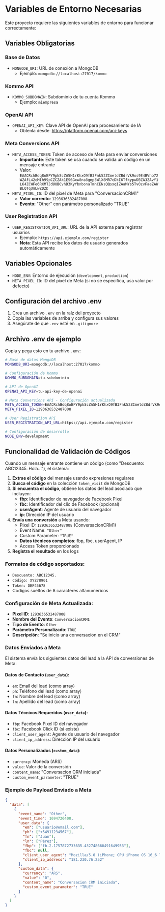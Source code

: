 # Variables de Entorno Necesarias

Este proyecto requiere las siguientes variables de entorno para funcionar correctamente:

## Variables Obligatorias

### Base de Datos
- `MONGODB_URI`: URL de conexión a MongoDB
  - Ejemplo: `mongodb://localhost:27017/kommo`

### Kommo API
- `KOMMO_SUBDOMAIN`: Subdominio de tu cuenta Kommo
  - Ejemplo: `miempresa`

### OpenAI API
- `OPENAI_API_KEY`: Clave API de OpenAI para procesamiento de IA
  - Obtenla desde: https://platform.openai.com/api-keys

### Meta Conversions API
- `META_ACCESS_TOKEN`: Token de acceso de Meta para enviar conversiones
  - **Importante**: Este token se usa cuando se valida un código en un mensaje entrante
  - Valor: `EAACRchBdq8oBPY9pkScZA5H1rKhxO9fB3Fnk52ZCmetdZBdrVk9os9E4BVho72WZAfL42cMIh99pCZCZAk1ES6Gxw8na8gnp3WlX8MR7cDkI6TfkypwDBZA3ZAvY1L64ZCWFe6RXMTJdUUBCvhD3KyYbnbonaTmhCENsQQsxqIZAaMYs5TvOzvFaeZAWBLQTqUmLwZDZD`
- `META_PIXEL_ID`: ID del pixel de Meta para "ConversacionCRM1"
  - **Valor correcto**: `1293636532487008`
  - **Evento**: "Other" con parámetro personalizado "TRUE"

### User Registration API
- `USER_REGISTRATION_API_URL`: URL de la API externa para registrar usuarios
  - Ejemplo: `https://api.ejemplo.com/register`
  - **Nota**: Esta API recibe los datos de usuario generados automáticamente

## Variables Opcionales
- `NODE_ENV`: Entorno de ejecución (`development`, `production`)
- `META_PIXEL_ID`: ID del pixel de Meta (si no se especifica, usa valor por defecto)

## Configuración del archivo .env

1. Crea un archivo `.env` en la raíz del proyecto
2. Copia las variables de arriba y configura sus valores
3. Asegúrate de que `.env` esté en `.gitignore`

## Archivo .env de ejemplo

Copia y pega esto en tu archivo `.env`:

```bash
# Base de datos MongoDB
MONGODB_URI=mongodb://localhost:27017/kommo

# Configuración de Kommo
KOMMO_SUBDOMAIN=tu-subdominio

# API de OpenAI
OPENAI_API_KEY=tu-api-key-de-openai

# Meta Conversions API - Configuración actualizada
META_ACCESS_TOKEN=EAACRchBdq8oBPY9pkScZA5H1rKhxO9fB3Fnk52ZCmetdZBdrVk9os9E4BVho72WZAfL42cMIh99pCZCZAk1ES6Gxw8na8gnp3WlX8MR7cDkI6TfkypwDBZA3ZAvY1L64ZCWFe6RXMTJdUUBCvhD3KyYbnbonaTmhCENsQQsxqIZAaMYs5TvOzvFaeZAWBLQTqUmLwZDZD
META_PIXEL_ID=1293636532487008

# User Registration API
USER_REGISTRATION_API_URL=https://api.ejemplo.com/register

# Configuración de desarrollo
NODE_ENV=development
```

## Funcionalidad de Validación de Códigos

Cuando un mensaje entrante contiene un código (como "Descuento: ABC12345. Hola..."), el sistema:

1. **Extrae el código** del mensaje usando expresiones regulares
2. **Busca el código** en la colección `token_visit` de MongoDB
3. **Si encuentra el código**, obtiene los datos del lead asociado que incluyen:
   - **fbp**: Identificador de navegador de Facebook Pixel
   - **fbc**: Identificador del clic de Facebook (opcional)
   - **userAgent**: Agente de usuario del navegador
   - **ip**: Dirección IP del usuario
4. **Envía una conversión** a Meta usando:
   - Pixel ID: `1293636532487008` (ConversacionCRM1)
   - Event Name: `"Other"`
   - Custom Parameter: `"TRUE"`
   - **Datos técnicos completos**: fbp, fbc, userAgent, IP
   - Access Token proporcionado
5. **Registra el resultado** en los logs

### Formatos de código soportados:
- `Descuento: ABC12345.`
- `Código: XYZ78901`
- `Token: DEF45678`
- Códigos sueltos de 8 caracteres alfanuméricos

### Configuración de Meta Actualizada:
- **Pixel ID**: `1293636532487008`
- **Nombre del Evento**: `ConversacionCRM1`
- **Tipo de Evento**: `Other`
- **Parámetro Personalizado**: `TRUE`
- **Descripción**: "Se inicio una conversacion en el CRM"

### Datos Enviados a Meta

El sistema envía los siguientes datos del lead a la API de conversiones de Meta:

#### Datos de Contacto (`user_data`):
- `em`: Email del lead (como array)
- `ph`: Teléfono del lead (como array)
- `fn`: Nombre del lead (como array)
- `ln`: Apellido del lead (como array)

#### Datos Técnicos Requeridos (`user_data`):
- `fbp`: Facebook Pixel ID del navegador
- `fbc`: Facebook Click ID (si existe)
- `client_user_agent`: Agente de usuario del navegador
- `client_ip_address`: Dirección IP del usuario

#### Datos Personalizados (`custom_data`):
- `currency`: Moneda (ARS)
- `value`: Valor de la conversión
- `content_name`: "Conversacion CRM iniciada"
- `custom_event_parameter`: "TRUE"

### Ejemplo de Payload Enviado a Meta

```json
{
  "data": [
    {
      "event_name": "Other",
      "event_time": 1694726400,
      "user_data": {
        "em": ["usuario@email.com"],
        "ph": ["+54911234567"],
        "fn": ["Juan"],
        "ln": ["Pérez"],
        "fbp": ["fb.2.1757872733635.432748660491649953"],
        "fbc": null,
        "client_user_agent": "Mozilla/5.0 (iPhone; CPU iPhone OS 16_6 like Mac OS X) AppleWebKit/605.1.15 (KHTML, like Gecko) Version/16.6 Mobile/15E148 Safari/604.1",
        "client_ip_address": "181.230.76.252"
      },
      "custom_data": {
        "currency": "ARS",
        "value": "0",
        "content_name": "Conversacion CRM iniciada",
        "custom_event_parameter": "TRUE"
      }
    }
  ]
}
```
